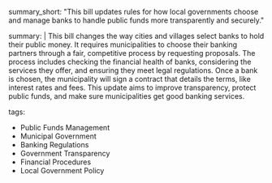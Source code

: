 summary_short: "This bill updates rules for how local governments choose and manage banks to handle public funds more transparently and securely."

summary: |
  This bill changes the way cities and villages select banks to hold their public money. It requires municipalities to choose their banking partners through a fair, competitive process by requesting proposals. The process includes checking the financial health of banks, considering the services they offer, and ensuring they meet legal regulations. Once a bank is chosen, the municipality will sign a contract that details the terms, like interest rates and fees. This update aims to improve transparency, protect public funds, and make sure municipalities get good banking services.

tags:
  - Public Funds Management
  - Municipal Government
  - Banking Regulations
  - Government Transparency
  - Financial Procedures
  - Local Government Policy
